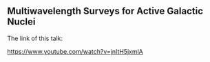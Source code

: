 ## Multiwavelength Surveys for Active Galactic Nuclei

The link of this talk: 

https://www.youtube.com/watch?v=jnItH5jxmlA



